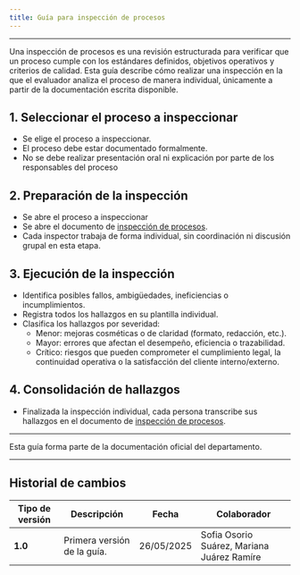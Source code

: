 ```yaml
---
title: Guía para inspección de procesos
---
```


---

Una inspección de procesos es una revisión estructurada para verificar que un proceso cumple con los estándares definidos, objetivos operativos y criterios de calidad. Esta guía describe cómo realizar una inspección en la que el evaluador analiza el proceso de manera individual, únicamente a partir de la documentación escrita disponible.

## 1. Seleccionar el proceso a inspeccionar
- Se elige el proceso a inspeccionar.
- El proceso debe estar documentado formalmente.
- No se debe realizar presentación oral ni explicación por parte de los responsables del proceso


## 2. Preparación de la inspección

- Se abre el proceso a inspeccionar
- Se abre el documento de [inspección de procesos](https://docs.google.com/spreadsheets/d/1vx75XHU_-Rcc5imMnnispFnWB35lfRncsK3IhLGf9fA/edit?usp=sharing).
- Cada inspector trabaja de forma individual, sin coordinación ni discusión grupal en esta etapa. 


## 3. Ejecución de la inspección

- Identifica posibles fallos, ambigüedades, ineficiencias o incumplimientos.
- Registra todos los hallazgos en su plantilla individual.
- Clasifica los hallazgos por severidad:
    - Menor: mejoras cosméticas o de claridad (formato, redacción, etc.).
    - Mayor: errores que afectan el desempeño, eficiencia o trazabilidad.
    - Crítico: riesgos que pueden comprometer el cumplimiento legal, la continuidad operativa o la satisfacción del cliente interno/externo.

## 4. Consolidación de hallazgos

- ​​Finalizada la inspección individual, cada persona transcribe sus hallazgos en el documento de [inspección de procesos](https://docs.google.com/spreadsheets/d/1vx75XHU_-Rcc5imMnnispFnWB35lfRncsK3IhLGf9fA/edit?usp=sharing).

---

Esta guía forma parte de la documentación oficial del departamento.


---

## Historial de cambios

| **Tipo de versión** | **Descripción** | **Fecha**  | **Colaborador** |
| ------------------- | --------------- | ---------- | --------------- |
| **1.0**             | Primera versión de la guía. | 26/05/2025 | Sofia Osorio Suárez, Mariana Juárez Ramíre  |